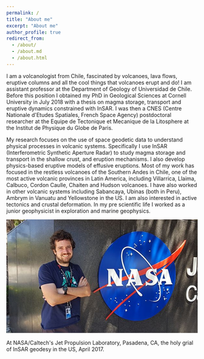 ```yaml
---
permalink: /
title: "About me"
excerpt: "About me"
author_profile: true
redirect_from: 
  - /about/
  - /about.md
  - /about.html
---
```


I am a volcanologist from Chile, fascinated by volcanoes, lava flows, eruptive columns and all the cool things that volcanoes erupt and do! I am assistant professor at the Department of Geology of Universidad de Chile. Before this position I obtained my PhD in Geological Sciences at Cornell University in July 2018 with a thesis on magma storage, transport and eruptive dynamics constrained with InSAR. I was then a CNES (Centre Nationale d'Etudes Spatiales, French Space Agency) postdoctoral researcher at the Equipe de Tectonique et Mecanique de la Litosphere at the Institut de Physique du Globe de Paris. 

My research focuses on the use of space geodetic data to understand physical processes in volcanic systems. Specifically I use InSAR (Interferometric Synthetic Aperture Radar) to study magma storage and transport in the shallow crust, and eruption mechanisms. I also develop physics-based eruptive models of effusive eruptions. Most of my work has focused in the restless volcanoes of the Southern Andes in Chile, one of the most active volcanic provinces in Latin America, including Villarrica, Llaima, Calbuco, Cordon Caulle, Chaiten and Hudson volcanoes. I have also worked in other volcanic systems including Sabancaya, Ubinas (both in Peru), Ambrym in Vanuatu and Yellowstone in the US. I am also interested in active tectonics and crustal deformation. In my pre scientific life I worked as a junior geophysicist in exploration and marine geophysics.



<img style="float: center;" src="/images/jpl2017.jpg">

At NASA/Caltech's Jet Propulsion Laboratory, Pasadena, CA, the holy grial of InSAR geodesy in the US,  April 2017. 

